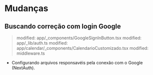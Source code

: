 # Mudanças
## Buscando correção com login Google
> modified:   app/_components/GoogleSignInButton.tsx
> modified:   app/_lib/auth.ts
> modified:   app/calendar/_components/CalendarioCustomizado.tsx
> modified:   middleware.ts
- Configurando arquivos responsavéis pela conexão com o Google (NextAuth).